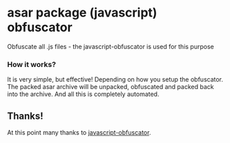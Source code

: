 # asar package (javascript) obfuscator
Obfuscate all .js files - the javascript-obfuscator is used for this purpose

### How it works?
It is very simple, but effective! Depending on how you setup the obfuscator.  
The packed asar archive will be unpacked, obfuscated and packed back into the archive. And all this is completely automated.
## Thanks!
At this point many thanks to [javascript-obfuscator](https://github.com/javascript-obfuscator/javascript-obfuscator).
